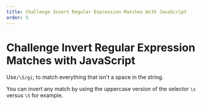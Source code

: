 ```yaml
---
title: Challenge Invert Regular Expression Matches With JavaScript
order: 5
---
```

# Challenge Invert Regular Expression Matches with JavaScript

Use`/\S/gi`; to match everything that isn't a space in the string.

You can invert any match by using the uppercase version of the selector `\s` versus `\S` for example.
